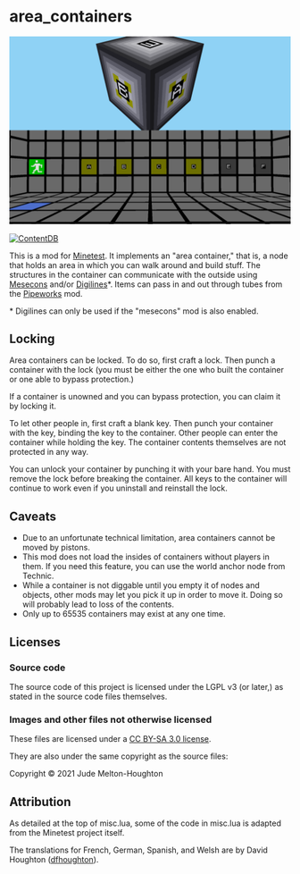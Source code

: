 # area\_containers

![The outside and inside of an area container](screenshot.png)

[![ContentDB](https://content.minetest.net/packages/jwmhjwmh/area_containers/shields/title/)](https://content.minetest.net/packages/jwmhjwmh/area_containers/)

This is a mod for [Minetest][1]. It implements an "area container," that is,
a node that holds an area in which you can walk around and build stuff. The
structures in the container can communicate with the outside using
[Mesecons][2] and/or [Digilines][3]\*. Items can pass in and out through tubes
from the [Pipeworks][4] mod.

\* Digilines can only be used if the "mesecons" mod is also enabled.

## Locking

Area containers can be locked. To do so, first craft a lock. Then punch a
container with the lock (you must be either the one who built the container or
one able to bypass protection.)

If a container is unowned and you can bypass protection, you can claim it by
locking it.

To let other people in, first craft a blank key. Then punch your container with
the key, binding the key to the container. Other people can enter the container
while holding the key. The container contents themselves are not protected in
any way.

You can unlock your container by punching it with your bare hand. You must
remove the lock before breaking the container. All keys to the container will
continue to work even if you uninstall and reinstall the lock.

## Caveats

- Due to an unfortunate technical limitation, area containers cannot be moved
  by pistons.
- This mod does not load the insides of containers without players in them.
  If you need this feature, you can use the world anchor node from Technic.
- While a container is not diggable until you empty it of nodes and objects,
  other mods may let you pick it up in order to move it. Doing so will probably
  lead to loss of the contents.
- Only up to 65535 containers may exist at any one time.

## Licenses

### Source code

The source code of this project is licensed under the LGPL v3 (or later,)
as stated in the source code files themselves.

### Images and other files not otherwise licensed

These files are licensed under a [CC BY-SA 3.0 license][5].

They are also under the same copyright as the source files:

Copyright © 2021 Jude Melton-Houghton

## Attribution

As detailed at the top of misc.lua, some of the code in misc.lua is adapted from
the Minetest project itself.

The translations for French, German, Spanish, and Welsh are by David Houghton
([dfhoughton][6]).

[1]: https://www.minetest.net/
[2]: https://mesecons.net/
[3]: https://mesecons.net/digilines.html
[4]: https://github.com/mt-mods/pipeworks
[5]: https://creativecommons.org/licenses/by-sa/3.0/
[6]: https://github.com/dfhoughton
